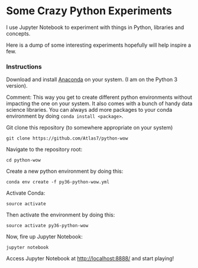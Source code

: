 # Some Crazy Python Experiments

I use Jupyter Notebook to experiment with things in Python, libraries and concepts.

Here is a dump of some interesting experiments hopefully will help inspire a few.

### Instructions

Download and install [Anaconda](https://www.anaconda.com/download) on your system. (I am on the Python 3 version).

Comment: This way you get to create different python environments without impacting the one
on your system. It also comes with a bunch of handy data science libraries.
You can always add more packages to your conda environment by doing `conda install <package>`.

Git clone this repository (to somewhere appropriate on your system)

```
git clone https://github.com/Atlas7/python-wow
```

Navigate to the repository root:

```
cd python-wow
```

Create a new python environment by doing this:

```
conda env create -f py36-python-wow.yml
```

Activate Conda:

```
source activate
```

Then activate the environment by doing this:


```
source activate py36-python-wow
```

Now, fire up Jupyter Notebook:

```
jupyter notebook
```

Access Jupyter Notebook at [http://localhost:8888/](http://localhost:8888/) and start playing!
